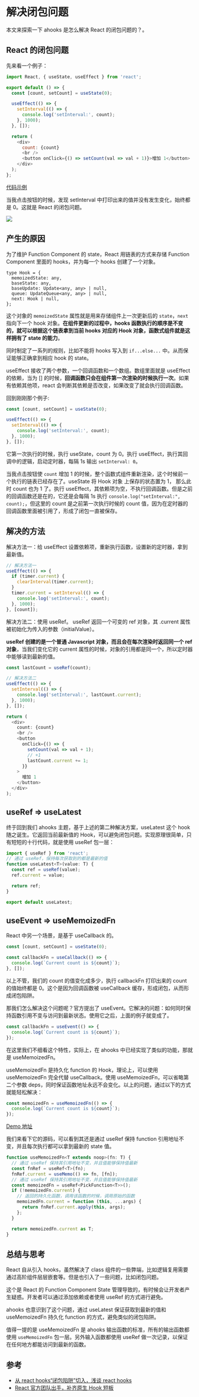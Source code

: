 # 解决闭包问题

本文来探索一下 ahooks 是怎么解决 React 的闭包问题的？。

## React 的闭包问题

先来看一个例子：

```js
import React, { useState, useEffect } from 'react';

export default () => {
  const [count, setCount] = useState(0);

  useEffect(() => {
    setInterval(() => {
      console.log('setInterval:', count);
    }, 1000);
  }, []);

  return (
    <div>
      count: {count}
      <br />
      <button onClick={() => setCount(val => val + 1)}>增加 1</button>
    </div>
  );
};
```

[代码示例](https://codesandbox.io/s/ji-chu-yong-fa-forked-wpk1s6?file=/App.tsx:0-487)

当我点击按钮的时候，发现 setInterval 中打印出来的值并没有发生变化，始终都是 0。这就是 React 的闭包问题。

![](https://p3-juejin.byteimg.com/tos-cn-i-k3u1fbpfcp/4bf9f4acd4f547b7bc9257a15acbf51b~tplv-k3u1fbpfcp-zoom-1.image)

## 产生的原因

为了维护 Function Component 的 state，React 用链表的方式来存储 Function Component 里面的 hooks，并为每一个 hooks 创建了一个对象。

```
type Hook = {
  memoizedState: any,
  baseState: any,
  baseUpdate: Update<any, any> | null,
  queue: UpdateQueue<any, any> | null,
  next: Hook | null,
};
```

这个对象的 `memoizedState` 属性就是用来存储组件上一次更新后的 `state`，`next` 指向下一个 hook 对象。**在组件更新的过程中，hooks 函数执行的顺序是不变的，就可以根据这个链表拿到当前 hooks 对应的 Hook 对象，函数式组件就是这样拥有了 state 的能力**。

同时制定了一系列的规则，比如不能将 hooks 写入到 `if...else...` 中。从而保证能够正确拿到相应 hook 的 state。

useEffect 接收了两个参数，一个回调函数和一个数组。数组里面就是 useEffect 的依赖，当为 [] 的时候，**回调函数只会在组件第一次渲染的时候执行一次**。如果有依赖其他项，react 会判断其依赖是否改变，如果改变了就会执行回调函数。

回到刚刚那个例子:

```js
const [count, setCount] = useState(0);

useEffect(() => {
  setInterval(() => {
    console.log('setInterval:', count);
  }, 1000);
}, []);
```

它第一次执行的时候，执行 useState，count 为 0。执行 useEffect，执行其回调中的逻辑，启动定时器，每隔 1s 输出 `setInterval: 0`。

当我点击按钮使 `count` 增加 1 的时候，整个函数式组件重新渲染，这个时候前一个执行的链表已经存在了。useState 将 Hook 对象 上保存的状态置为 1， 那么此时 count 也为 1 了。执行 useEffect，其依赖项为空，不执行回调函数。但是之前的回调函数还是在的，它还是会每隔 1s 执行 `console.log("setInterval:", count);`，但这里的 count 是之前第一次执行时候的 count 值，因为在定时器的回调函数里面被引用了，形成了闭包一直被保存。

## 解决的方法

解决方法一：给 useEffect 设置依赖项，重新执行函数，设置新的定时器，拿到最新值。

```js
// 解决方法一
useEffect(() => {
  if (timer.current) {
    clearInterval(timer.current);
  }
  timer.current = setInterval(() => {
    console.log('setInterval:', count);
  }, 1000);
}, [count]);
```

解决方法二：使用 useRef。
useRef 返回一个可变的 ref 对象，其 .current 属性被初始化为传入的参数（initialValue）。

**useRef 创建的是一个普通 Javascript 对象，而且会在每次渲染时返回同一个 ref 对象**，当我们变化它的 current 属性的时候，对象的引用都是同一个，所以定时器中能够读到最新的值。

```js
const lastCount = useRef(count);

// 解决方法二
useEffect(() => {
  setInterval(() => {
    console.log('setInterval:', lastCount.current);
  }, 1000);
}, []);

return (
  <div>
    count: {count}
    <br />
    <button
      onClick={() => {
        setCount(val => val + 1);
        // +1
        lastCount.current += 1;
      }}
    >
      增加 1
    </button>
  </div>
);
```

## useRef => useLatest

终于回到我们 ahooks 主题，基于上述的第二种解决方案，useLatest 这个 hook 随之诞生。它返回当前最新值的 Hook，可以避免闭包问题。实现原理很简单，只有短短的十行代码，就是使用 useRef 包一层：

```js
import { useRef } from 'react';
// 通过 useRef，保持每次获取到的都是最新的值
function useLatest<T>(value: T) {
  const ref = useRef(value);
  ref.current = value;

  return ref;
}

export default useLatest;
```

## useEvent => useMemoizedFn

React 中另一个场景，是基于 useCallback 的。

```js
const [count, setCount] = useState(0);

const callbackFn = useCallback(() => {
  console.log(`Current count is ${count}`);
}, []);
```

以上不管，我们的 count 的值变化成多少，执行 callbackFn 打印出来的 count 的值始终都是 0。这个是因为回调函数被 useCallback 缓存，形成闭包，从而形成闭包陷阱。

那我们怎么解决这个问题呢？官方提出了 useEvent。它解决的问题：如何同时保持函数引用不变与访问到最新状态。使用它之后，上面的例子就变成了。

```js
const callbackFn = useEvent(() => {
  console.log(`Current count is ${count}`);
});
```

在这里我们不细看这个特性，实际上，在 ahooks 中已经实现了类似的功能，那就是 useMemoizedFn。

useMemoizedFn 是持久化 function 的 Hook，理论上，可以使用 useMemoizedFn 完全代替 useCallback。使用 useMemoizedFn，可以省略第二个参数 deps，同时保证函数地址永远不会变化。以上的问题，通过以下的方式就能轻松解决：

```js
const memoizedFn = useMemoizedFn(() => {
  console.log(`Current count is ${count}`);
});
```

[Demo 地址](https://codesandbox.io/s/ji-chu-yong-fa-forked-7pkp1r?file=/App.tsx)

我们来看下它的源码，可以看到其还是通过 useRef 保持 function 引用地址不变，并且每次执行都可以拿到最新的 state 值。

```js
function useMemoizedFn<T extends noop>(fn: T) {
  // 通过 useRef 保持其引用地址不变，并且值能够保持值最新
  const fnRef = useRef<T>(fn);
  fnRef.current = useMemo(() => fn, [fn]);
  // 通过 useRef 保持其引用地址不变，并且值能够保持值最新
  const memoizedFn = useRef<PickFunction<T>>();
  if (!memoizedFn.current) {
    // 返回的持久化函数，调用该函数的时候，调用原始的函数
    memoizedFn.current = function (this, ...args) {
      return fnRef.current.apply(this, args);
    };
  }

  return memoizedFn.current as T;
}
```

## 总结与思考

React 自从引入 hooks，虽然解决了 class 组件的一些弊端，比如逻辑复用需要通过高阶组件层层嵌套等。但是也引入了一些问题，比如闭包问题。

这个是 React 的 Function Component State 管理导致的，有时候会让开发者产生疑惑。开发者可以通过添加依赖或者使用 useRef 的方式进行避免。

ahooks 也意识到了这个问题，通过 useLatest 保证获取到最新的值和 useMemoizedFn 持久化 function 的方式，避免类似的闭包陷阱。

值得一提的是 useMemoizedFn 是 ahooks 输出函数的标准，所有的输出函数都使用 `useMemoizedFn` 包一层。另外输入函数都使用 useRef 做一次记录，以保证在任何地方都能访问到最新的函数。

## 参考

- [从 react hooks“闭包陷阱”切入，浅谈 react hooks](https://juejin.cn/post/6844904193044512782)
- [React 官方团队出手，补齐原生 Hook 短板](https://segmentfault.com/a/1190000041798153)
